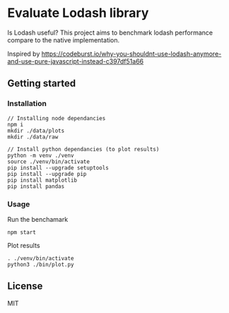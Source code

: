 # Evaluate Lodash library

Is Lodash useful? This project aims to benchmark lodash performance compare to the native implementation.

Inspired by https://codeburst.io/why-you-shouldnt-use-lodash-anymore-and-use-pure-javascript-instead-c397df51a66

## Getting started

### Installation

```
// Installing node dependancies
npm i
mkdir ./data/plots
mkdir ./data/raw

// Install python dependancies (to plot results)
python -m venv ./venv
source ./venv/bin/activate
pip install --upgrade setuptools
pip install --upgrade pip
pip install matplotlib
pip install pandas

```

### Usage

Run the benchamark

```
npm start
```

Plot results

```
. ./venv/bin/activate
python3 ./bin/plot.py
```

## License

MIT
